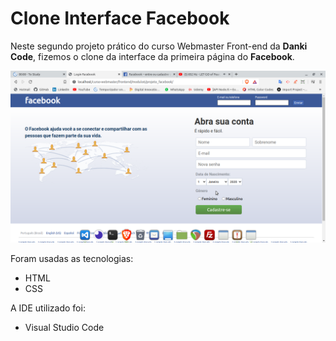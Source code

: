 # Clone Interface Facebook

Neste segundo projeto prático do curso Webmaster Front-end da **Danki** **Code**,
fizemos o clone da interface da primeira página do **Facebook**.

![](image/facebook-clone-interface.png)

Foram usadas as tecnologias:
- HTML
- CSS

A IDE utilizado foi:
- Visual Studio Code